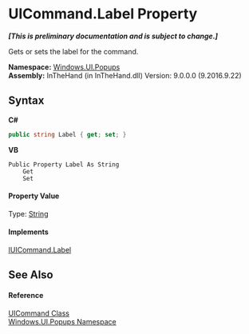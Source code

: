 # UICommand.Label Property 
 _**\[This is preliminary documentation and is subject to change.\]**_

Gets or sets the label for the command.

**Namespace:**&nbsp;<a href="N_Windows_UI_Popups">Windows.UI.Popups</a><br />**Assembly:**&nbsp;InTheHand (in InTheHand.dll) Version: 9.0.0.0 (9.2016.9.22)

## Syntax

**C#**<br />
``` C#
public string Label { get; set; }
```

**VB**<br />
``` VB
Public Property Label As String
	Get
	Set
```


#### Property Value
Type: <a href="http://msdn2.microsoft.com/en-us/library/s1wwdcbf" target="_blank">String</a>

#### Implements
<a href="P_Windows_UI_Popups_IUICommand_Label">IUICommand.Label</a><br />

## See Also


#### Reference
<a href="T_Windows_UI_Popups_UICommand">UICommand Class</a><br /><a href="N_Windows_UI_Popups">Windows.UI.Popups Namespace</a><br />